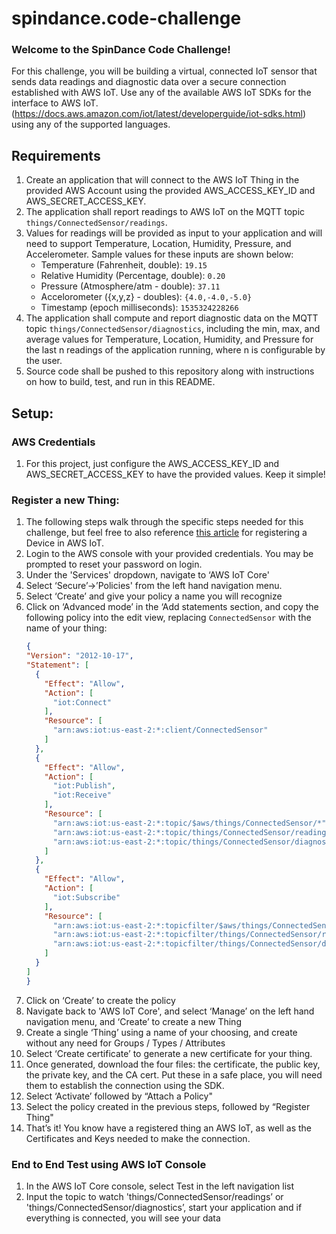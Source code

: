 # spindance.code-challenge
### Welcome to the SpinDance Code Challenge!

For this challenge, you will be building a virtual, connected IoT sensor that sends data readings and diagnostic data over a secure connection established with AWS IoT. Use any of the available AWS IoT SDKs for the interface to AWS IoT. (https://docs.aws.amazon.com/iot/latest/developerguide/iot-sdks.html) using any of the supported languages.

## Requirements

1. Create an application that will connect to the AWS IoT Thing in the provided AWS Account using the provided AWS_ACCESS_KEY_ID and AWS_SECRET_ACCESS_KEY.
1. The application shall report readings to AWS IoT on the MQTT topic `things/ConnectedSensor/readings`. 
1. Values for readings will be provided as input to your application and will need to support Temperature, Location, Humidity, Pressure, and Accelerometer. Sample values for these inputs are shown below:
    * Temperature (Fahrenheit, double): `19.15`
    * Relative Humidity (Percentage, double): `0.20`
    * Pressure (Atmosphere/atm - double): `37.11`
    * Accelorometer ({x,y,z} - doubles): `{4.0,-4.0,-5.0}` 
    * Timestamp (epoch milliseconds): `1535324228266` 
1. The application shall compute and report diagnostic data on the MQTT topic `things/ConnectedSensor/diagnostics`, including the min, max, and average values for Temperature, Location, Humidity, and Pressure for the last n readings of the application running, where n is configurable by the user.
1. Source code shall be pushed to this repository along with instructions on how to build, test, and run in this README.

## Setup:

### AWS Credentials
1. For this project, just configure the AWS_ACCESS_KEY_ID and AWS_SECRET_ACCESS_KEY to have the provided values. Keep it simple!

### Register a new Thing:
1. The following steps walk through the specific steps needed for this challenge, but feel free to also reference [this article](https://docs.aws.amazon.com/iot/latest/developerguide/register-device.html) for registering a Device in AWS IoT.
1. Login to the AWS console with your provided credentials. You may be prompted to reset your password on login.
1. Under the 'Services' dropdown, navigate to ‘AWS IoT Core'
1. Select ‘Secure’->’Policies' from the left hand navigation menu.
1. Select ‘Create’ and give your policy a name you will recognize
1. Click on ‘Advanced mode’ in the ‘Add statements section, and copy the following policy into the edit view, replacing `ConnectedSensor` with the name of your thing:
    ```json
    {
    "Version": "2012-10-17",
    "Statement": [
      {
        "Effect": "Allow",
        "Action": [
          "iot:Connect"
        ],
        "Resource": [
          "arn:aws:iot:us-east-2:*:client/ConnectedSensor"
        ]
      },
      {
        "Effect": "Allow",
        "Action": [
          "iot:Publish",
          "iot:Receive"
        ],
        "Resource": [
          "arn:aws:iot:us-east-2:*:topic/$aws/things/ConnectedSensor/*",
          "arn:aws:iot:us-east-2:*:topic/things/ConnectedSensor/readings",
          "arn:aws:iot:us-east-2:*:topic/things/ConnectedSensor/diagnostics"
        ]
      },
      {
        "Effect": "Allow",
        "Action": [
          "iot:Subscribe"
        ],
        "Resource": [
          "arn:aws:iot:us-east-2:*:topicfilter/$aws/things/ConnectedSensor/shadow/*",
          "arn:aws:iot:us-east-2:*:topicfilter/things/ConnectedSensor/readings",
          "arn:aws:iot:us-east-2:*:topicfilter/things/ConnectedSensor/diagnostics"
        ]
      }
    ]
    }
    ```
1. Click on ‘Create’ to create the policy
1. Navigate back to 'AWS IoT Core', and select ‘Manage’ on the left hand navigation menu, and ‘Create’ to create a new Thing
1. Create a single ‘Thing’ using a name of your choosing, and create without any need for Groups / Types / Attributes
1. Select ‘Create certificate’ to generate a new certificate for your thing.
1. Once generated, download the four files: the certificate, the public key, the private key, and the CA cert. Put these in a safe place, you will need them to establish the connection using the SDK.
1. Select ‘Activate’ followed by “Attach a Policy"
1. Select the policy created in the previous steps, followed by “Register Thing"
1. That’s it! You know have a registered thing an AWS IoT, as well as the Certificates and Keys needed to make the connection.

### End to End Test using AWS IoT Console
1. In the AWS IoT Core console, select Test in the left navigation list
1. Input the topic to watch 'things/ConnectedSensor/readings’ or 'things/ConnectedSensor/diagnostics’, start your application and if everything is connected, you will see your data
